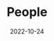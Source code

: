 ---
title: People
date: 2022-10-24

type: landing

sections:
  - block: people
    content:
      title: 团队成员
      # Choose which groups/teams of users to display.
      # Edit `user_groups` in each user's profile to add them to one or more of these groups.
      user_groups:
          - 实验室主任
          - 合作研究者
          - 在读博士生
          - 在读硕士生
          - 访问实习生
          - 优秀本科生
      sort_by: Params.grade
      sort_ascending: false
    design:
      show_interests: true
      show_role: true
      show_social: true
---